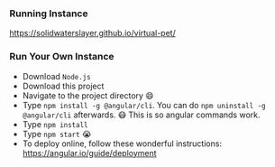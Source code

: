 ### Running Instance
https://solidwaterslayer.github.io/virtual-pet/

### Run Your Own Instance
- Download ```Node.js```
- Download this project
- Navigate to the project directory :smile:
- Type ```npm install -g @angular/cli```. You can do ```npm uninstall -g @angular/cli``` afterwards. :mask: This is so angular commands work.
- Type ```npm install```
- Type ```npm start``` :sob:
- To deploy online, follow these wonderful instructions: https://angular.io/guide/deployment
